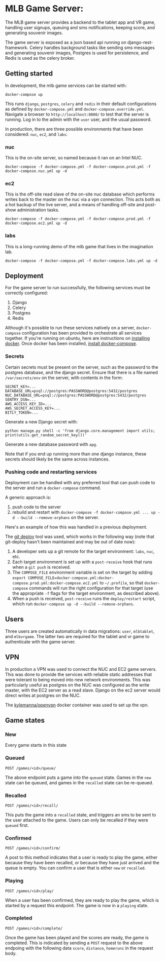 # MLB Game Server:

The MLB game server provides a backend to the tablet app and VR game, handling user signups, queuing and sms notifications, keeping score, and generating souvenir images.

The game server is exposed as a json based api running on django-rest-framework. Celery handles background tasks like sending sms messages and generating souvenir images, Postgres is used for persistence, and Redis is used as the celery broker.

## Getting started

In development, the mlb game services can be started with:

    docker-compose up

This runs `django`, `postgres`, `celery` and `redis` in their default configurations as defined by `docker-compose.yml` and `docker-compose.override.yml`. Navigate a browser to `http://localhost:8000/` to test that the server is running. Log in to the admin with the `user` user, and the usual password.

In production, there are three possible environments that have been considered: `nuc`, `ec2`, and `labs`:

### nuc

This is the on-site server, so named because it ran on an Intel NUC.

```
docker-compose -f docker-compose.yml -f docker-compose.prod.yml -f docker-compose.nuc.yml up -d
```

### ec2

This is the off-site read slave of the on-site nuc database which performs writes back to the master on the nuc via a vpn connection. This acts both as a hot backup of the live server, and a means of handling off-site and post-show administration tasks.

```
docker-compose -f docker-compose.yml -f docker-compose.prod.yml -f docker-compose.ec2.yml up -d
```

### labs

This is a long-running demo of the mlb game that lives in the imagination lab.

```
docker-compose -f docker-compose.yml -f docker-compose.labs.yml up -d
```

## Deployment

For the game server to run successfully, the following services must be correctly configured:

1. Django
2. Celery
3. Postgres
4. Redis

Although it's possible to run these services natively on a server, `docker-compose` configuration has been provided to orchestrate all services together. If you're running on ubuntu, here are instructions on [installing docker](https://www.digitalocean.com/community/tutorials/how-to-install-and-use-docker-on-ubuntu-16-04). Once docker has been installed, [install docker-compose](https://docs.docker.com/compose/install/#install-compose).

### Secrets

Certain secrets must be present on the server, such as the password to the postgres database, and the django secret. Ensure that there is a file named `/var/secrets/env` on the server, with contents in the form:

```
SECRET_KEY=...
DATABASE_URL=psql://postgres:PASSWORD@postgres:5432/postgres
NUC_DATABASE_URL=psql://postgres:PASSWORD@postgres:5432/postgres
SENTRY_DSN=...
AWS_ACCESS_KEY_ID=...
AWS_SECRET_ACCESS_KEY=...
BITLY_TOKEN=...
```

Generate a new Django secret with:

```
python manage.py shell -c 'from django.core.management import utils; print(utils.get_random_secret_key())'
```
Generate a new database password with `apg`.

Note that if you end up running more than one django instance, these secrets should likely be the same across instances.

### Pushing code and restarting services

Deployment can be handled with any preferred tool that can push code to the server and run a `docker-compose` command. 

A generic approach is:

1. push code to the server
2. rebuild and restart with `docker-compose -f docker-compose.yml ... up -d --build --remove-orphans` on the server.

Here's an example of how this was handled in a previous deployment.

The [git deploy](https://github.com/mislav/git-deploy) tool was used, which works in the following way (note that git-deploy hasn't been maintained and may be out of date now):

1. A developer sets up a git remote for the target environment: `labs`, `nuc`, etc.
2. Each target environment is set up with a `post-receive` hook that runs when a `git push` is received.
3. The `COMPOSE_FILE` environment variable is set on the target by adding `export COMPOSE_FILE=docker-compose.yml:docker-compose.prod.yml:docker-compose.ec2.yml` to `~/.profile`, so that `docker-compose` commands will run the right configuration for that target (use the appropriate `-f` flags for the target environment, as described above).
4. When a push is received, `post-receive` runs the `deploy/restart` script, which run `docker-compose up -d --build --remove-orphans`.

## Users

Three users are created automatically in data migrations: `user`, `mlbtablet`, and `mlbvrgame`. The latter two are required for the tablet and vr game to authenticate with the game server.

## VPN

In production a VPN was used to connect the NUC and EC2 game servers. This was done to provide the services with reliable static addresses that were tolerant to being moved into new network environments. This was particularly useful as postgres on the NUC was configured as the write master, with the EC2 server as a read slave. Django on the ec2 server would direct writes at postgres on the NUC.

The [kylemanna/openvpn](https://hub.docker.com/r/kylemanna/openvpn/) docker container was used to set up the vpn.

## Game states

### New

Every game starts in this state

### Queued

`POST /games/<id>/queue/`

The above endpoint puts a game into the `queued` state. Games in the `new` state can be queued, and games in the `recalled` state can be re-queued.

### Recalled

`POST /games/<id>/recall/`

This puts the game into a `recalled` state, and triggers an sms to be sent to the user attached to the game. Users can only be recalled if they were `queued` first.

### Confirmed

`POST /games/<id>/confirm/`

A post to this method indicates that a user is ready to play the game, either because they have been recalled, or because they have just arrived and the queue is empty. You can confirm a user that is either `new` or `recalled`.

### Playing

`POST /games/<id>/play/`

When a user has been confirmed, they are ready to play the game, which is started by a request this endpoint. The game is now in a `playing` state.

### Completed

`POST /games/<id>/complete/`

Once the game has been played and the scores are ready, the game is completed. This is indicated by sending a `POST` request to the above endpoing with the following data `score`, `distance`, `homeruns` in the request body.
